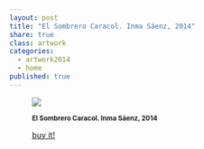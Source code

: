 ```yaml
---
layout: post
title: "El Sombrero Caracol. Inma Sáenz, 2014"
share: true
class: artwork
categories:
  - artwork2014
  - home
published: true
---
```


<figure class="text-center">
	<img src="http://www.inpocketart.com/wp-content/uploads/2014/07/3-el-sombrero-caracol-inma-saenz-2014-watermark.jpg">
	<figcaption>
		<p><small><strong>El Sombrero Caracol. Inma Sáenz, 2014</strong></small></p>
		<p><a href="http://www.inpocketart.com/product/el-sombrero-caracol-inma-saenz-2014/" class="btn btn-primary btn-lg"><i class="fa fa-credit-card"></i> buy it!</a></p>
	</figcaption>
</figure>